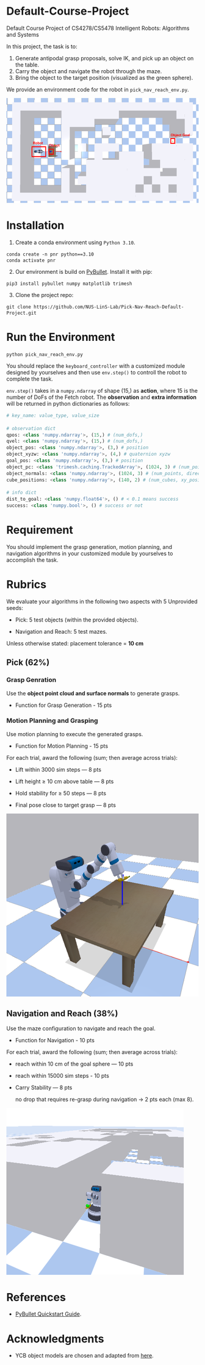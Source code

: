 # Default-Course-Project
Default Course Project of CS4278/CS5478 Intelligent Robots: Algorithms and Systems

In this project, the task is to:

1. Generate antipodal grasp proposals, solve IK, and pick up an object on the table.
2. Carry the object and navigate the robot through the maze. 
3. Bring the object to the target position (visualized as the green sphere). 

We provide an environment code for the robot in `pick_nav_reach_env.py`.

![Scene](imgs/scene.png)


# Installation

1. Create a conda environment using `Python 3.10`.

```
conda create -n pnr python==3.10
conda activate pnr
```

2. Our environment is build on [PyBullet](https://pybullet.org/wordpress/index.php/forum-2/). Install it with pip:

```
pip3 install pybullet numpy matplotlib trimesh
```

3. Clone the project repo:

```
git clone https://github.com/NUS-LinS-Lab/Pick-Nav-Reach-Default-Project.git
```

# Run the Environment 

`python pick_nav_reach_env.py`

You should replace the `keyboard_controller` with a customized module designed by yourselves and then use `env.step()` to controll the robot to complete the task.

`env.step()` takes in a `numpy.ndarray` of shape (15,) as **action**, where 15 is the number of DoFs of the Fetch robot. The **observation** and **extra information** will be returned in python dictionaries as follows:

```python
# key_name: value_type, value_size

# observation dict
qpos: <class 'numpy.ndarray'>, (15,) # (num_dofs,)
qvel: <class 'numpy.ndarray'>, (15,) # (num_dofs,)
object_pos: <class 'numpy.ndarray'>, (3,) # position
object_xyzw: <class 'numpy.ndarray'>, (4,) # quaternion xyzw
goal_pos: <class 'numpy.ndarray'>, (3,) # position
object_pc: <class 'trimesh.caching.TrackedArray'>, (1024, 3) # (num_points, position)
object_normals: <class 'numpy.ndarray'>, (1024, 3) # (num_points, direction)
cube_positions: <class 'numpy.ndarray'>, (140, 2) # (num_cubes, xy_position)

# info dict
dist_to_goal: <class 'numpy.float64'>, () # < 0.1 means success
success: <class 'numpy.bool'>, () # success or not

```

# Requirement

You should implement the grasp generation, motion planning, and navigation algorithms in your customized module by yourselves to accomplish the task.

# Rubrics

We evaluate your algorithms in the following two aspects with 5 Unprovided seeds:

- Pick: 5 test objects (within the provided objects).

- Navigation and Reach: 5 test mazes.

Unless otherwise stated: placement tolerance = **10 cm**

## Pick (62%)

### Grasp Genration 

Use the **object point cloud and surface normals** to generate grasps.

- Function for Grasp Generation - 15 pts

### Motion Planning and Grasping

Use motion planning to execute the generated grasps.

- Function for Motion Planning - 15 pts

For each trial, award the following (sum; then average across trials):

- Lift within 3000 sim steps — 8 pts

- Lift height ≥ 10 cm above table — 8 pts

- Hold stability for ≥ 50 steps — 8 pts

- Final pose close to target grasp — 8 pts

![Scene](imgs/success_grasp.png)

## Navigation and Reach (38%)

Use the maze configuration to navigate and reach the goal.

- Function for Navigation - 10 pts

For each trial, award the following (sum; then average across trials):

- reach within 10 cm of the goal sphere — 10 pts

- reach within 15000 sim steps - 10 pts

- Carry Stability — 8 pts

    no drop that requires re-grasp during navigation → 2 pts each (max 8).

![Scene](imgs/success_navigation.png)


# References

- [PyBullet Quickstart Guide](https://docs.google.com/document/d/10sXEhzFRSnvFcl3XxNGhnD4N2SedqwdAvK3dsihxVUA/edit?tab=t.0#heading=h.2ye70wns7io3).

# Acknowledgments

- YCB object models are chosen and adapted from [here](https://www.ycbbenchmarks.com/).
